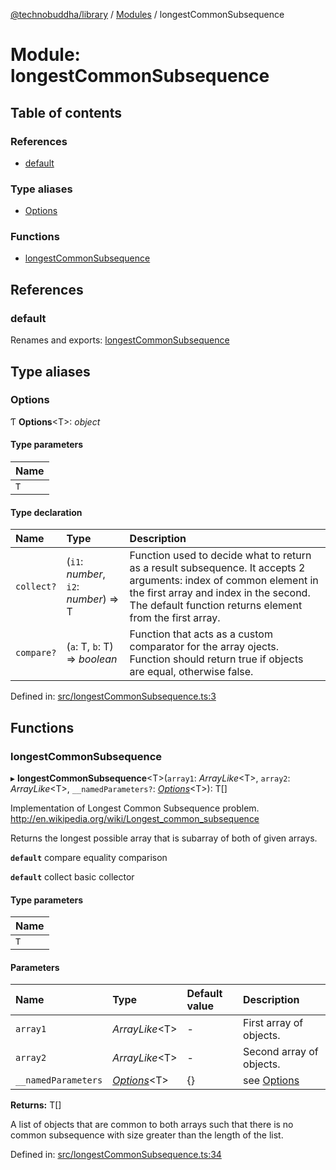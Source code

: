 [@technobuddha/library](../..) / [Modules](../Modules.md) / longestCommonSubsequence

# Module: longestCommonSubsequence

## Table of contents

### References

- [default](longestcommonsubsequence.md#default)

### Type aliases

- [Options](longestcommonsubsequence.md#options)

### Functions

- [longestCommonSubsequence](longestcommonsubsequence.md#longestcommonsubsequence)

## References

### default

Renames and exports: [longestCommonSubsequence](longestcommonsubsequence.md#longestcommonsubsequence)

## Type aliases

### Options

Ƭ **Options**<T\>: *object*

#### Type parameters

| Name |
| :------ |
| `T` |

#### Type declaration

| Name | Type | Description |
| :------ | :------ | :------ |
| `collect?` | (`i1`: *number*, `i2`: *number*) => T | Function used to decide what to return as a result subsequence. It accepts 2 arguments: index of common element in the first array and index in the second. The default function returns element from the first array. |
| `compare?` | (`a`: T, `b`: T) => *boolean* | Function that acts as a custom comparator for the array ojects. Function should return true if objects are equal, otherwise false. |

Defined in: [src/longestCommonSubsequence.ts:3](../../src/longestCommonSubsequence.ts#L3)

## Functions

### longestCommonSubsequence

▸ **longestCommonSubsequence**<T\>(`array1`: *ArrayLike*<T\>, `array2`: *ArrayLike*<T\>, `__namedParameters?`: [*Options*](longestcommonsubsequence.md#options)<T\>): T[]

Implementation of Longest Common Subsequence problem.
http://en.wikipedia.org/wiki/Longest_common_subsequence

Returns the longest possible array that is subarray of both of given arrays.

**`default`** compare equality comparison

**`default`** collect basic collector

#### Type parameters

| Name |
| :------ |
| `T` |

#### Parameters

| Name | Type | Default value | Description |
| :------ | :------ | :------ | :------ |
| `array1` | *ArrayLike*<T\> | - | First array of objects. |
| `array2` | *ArrayLike*<T\> | - | Second array of objects. |
| `__namedParameters` | [*Options*](longestcommonsubsequence.md#options)<T\> | {} | see [Options](longestcommonsubsequence.md#options) |

**Returns:** T[]

A list of objects that are common to both arrays
such that there is no common subsequence with size greater than the
length of the list.

Defined in: [src/longestCommonSubsequence.ts:34](../../src/longestCommonSubsequence.ts#L34)
